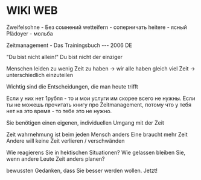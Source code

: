 # WIKI WEB

Zweifelsohne - Без сомнений
wetteifern - соперничать
heitere - ясный
Plädoyer - мольба

Zeitmanagement - Das Trainingsbuch --- 2006 DE

"Du bist nicht allein!"
Du bist nicht der einziger

Menschen leiden zu wenig Zeit zu haben
-> wir alle haben gleich viel Zeit
-> unterschiedlich einzuteilen

Wichtig sind die Entscheidungen, die man heute trifft

Если у них нет 1рубля - то и мои услуги им скорее всего не нужны.
Если ты не можешь прочитать книгу про Zeitmanagement, потому что у тебя нет на это время - то тебе это не нужно.

Sie benötigen einen eigenen, individuellen Umgang mit der Zeit

Zeit wahrnehmung ist beim jeden Mensch anders
Eine braucht mehr Zeit
Andere will keine Zeit verlieren / verschwänden

Wie reagierens Sie in hektischen Situationen?
Wie gelassen bleiben Sie, wenn andere Leute Zeit anders planen?

bewussten Gedanken, dass Sie besser werden wollen. Jetzt!
